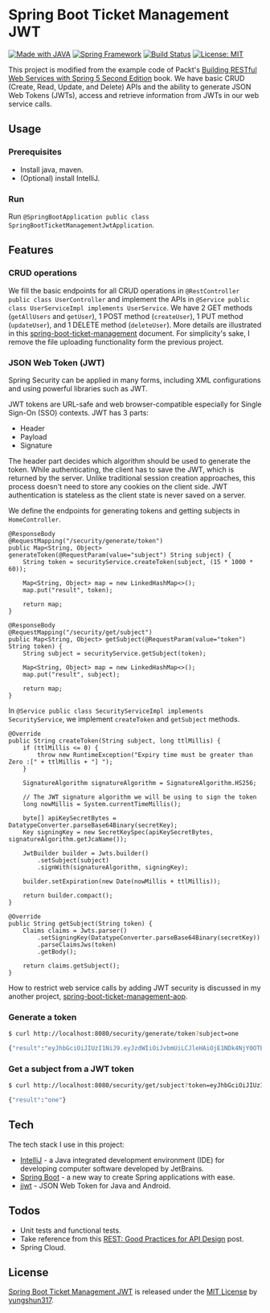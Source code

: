 # Spring Boot Ticket Management JWT

 [![Made with JAVA](https://img.shields.io/badge/Made%20with-JAVA-red.svg)](https://img.shields.io/badge/Made%20with-JAVA-red.svg) [![Spring Framework](https://img.shields.io/badge/Framework-Spring-orange.svg)](https://img.shields.io/badge/Framework-Spring-orange.svg) [![Build Status](https://travis-ci.org/joemccann/dillinger.svg?branch=master)](https://travis-ci.org/joemccann/dillinger) [![License: MIT](https://img.shields.io/badge/License-MIT-yellow.svg)](https://opensource.org/licenses/MIT) 

This project is modified from the example code of Packt's [Building RESTful Web Services with Spring 5 Second Edition](https://www.packtpub.com/application-development/building-restful-web-services-spring-5-second-edition) book. We have basic CRUD (Create, Read, Update, and Delete) APIs and the ability to generate JSON Web Tokens (JWTs), access and retrieve information from JWTs in our web service calls.

## Usage
### Prerequisites
* Install java, maven.
* (Optional) install IntelliJ.

### Run
Run `@SpringBootApplication public class SpringBootTicketManagementJwtApplication`.

## Features
### CRUD operations
We fill the basic endpoints for all CRUD operations in `@RestController public class UserController` and implement the APIs in `@Service public class UserServiceImpl implements UserService`. We have 2 GET methods (`getAllUsers` and `getUser`), 1 POST method (`createUser`), 1 PUT method (`updateUser`), and 1 DELETE method (`deleteUser`). More details are illustrated in this [spring-boot-ticket-management](https://github.com/yungshun317/spring-boot-ticket-management.git) document. For simplicity's sake, I remove the file uploading functionality form the previous project.

### JSON Web Token (JWT)
Spring Security can be applied in many forms, including XML configurations and using powerful libraries such as JWT.

JWT tokens are URL-safe and web browser-compatible especially for Single Sign-On (SSO) contexts. JWT has 3 parts:
 - Header
 - Payload
 - Signature
 
The header part decides which algorithm should be used to generate the token. While authenticating, the client has to save the JWT, which is returned by the server. Unlike traditional session creation approaches, this process doesn't need to store any cookies on the
client side. JWT authentication is stateless as the client state is never saved on a server.

We define the endpoints for generating tokens and getting subjects in `HomeController`.
```
@ResponseBody
@RequestMapping("/security/generate/token")
public Map<String, Object> generateToken(@RequestParam(value="subject") String subject) {
    String token = securityService.createToken(subject, (15 * 1000 * 60));

    Map<String, Object> map = new LinkedHashMap<>();
    map.put("result", token);

    return map;
}

@ResponseBody
@RequestMapping("/security/get/subject")
public Map<String, Object> getSubject(@RequestParam(value="token") String token) {
    String subject = securityService.getSubject(token);

    Map<String, Object> map = new LinkedHashMap<>();
    map.put("result", subject);

    return map;
}
```
In `@Service public class SecurityServiceImpl implements SecurityService`, we implement `createToken` and `getSubject` methods.
```
@Override
public String createToken(String subject, long ttlMillis) {
    if (ttlMillis <= 0) {
        throw new RuntimeException("Expiry time must be greater than Zero :[" + ttlMillis + "] ");
    }

    SignatureAlgorithm signatureAlgorithm = SignatureAlgorithm.HS256;

    // The JWT signature algorithm we will be using to sign the token
    long nowMillis = System.currentTimeMillis();

    byte[] apiKeySecretBytes = DatatypeConverter.parseBase64Binary(secretKey);
    Key signingKey = new SecretKeySpec(apiKeySecretBytes, signatureAlgorithm.getJcaName());

    JwtBuilder builder = Jwts.builder()
        .setSubject(subject)
        .signWith(signatureAlgorithm, signingKey);

    builder.setExpiration(new Date(nowMillis + ttlMillis));

    return builder.compact();
}

@Override
public String getSubject(String token) {
    Claims claims = Jwts.parser()
        .setSigningKey(DatatypeConverter.parseBase64Binary(secretKey))
        .parseClaimsJws(token)
        .getBody();

    return claims.getSubject();
}
```
How to restrict web service calls by adding JWT security is discussed in my another project, [spring-boot-ticket-management-aop](https://github.com/yungshun317/spring-boot-ticket-management-aop).

### Generate a token
```sh
$ curl http://localhost:8080/security/generate/token?subject=one

{"result":"eyJhbGciOiJIUzI1NiJ9.eyJzdWIiOiJvbmUiLCJleHAiOjE1NDk4NjY0OTB9.uZsdPcefGJICGJo5Jbv0lXHbDRCZA3vWDPBp-op-5wM"}
```
### Get a subject from a JWT token
```sh
$ curl http://localhost:8080/security/get/subject?token=eyJhbGciOiJIUzI1NiJ9.eyJzdWIiOiJvbmUiLCJleHAiOjE1NDk4NjY0OTB9.uZsdPcefGJICGJo5Jbv0lXHbDRCZA3vWDPBp-op-5wM

{"result":"one"}
```
## Tech
The tech stack I use in this project:
* [IntelliJ](https://www.jetbrains.com/idea/) - a Java integrated development environment (IDE) for developing computer software developed by JetBrains.
* [Spring Boot](http://spring.io/projects/spring-boot) - a new way to create Spring applications with ease.
* [jjwt](https://github.com/jwtk/jjwt) - JSON Web Token for Java and Android.

## Todos
 - Unit tests and functional tests.
 - Take reference from this [REST: Good Practices for API Design](https://medium.com/hashmapinc/rest-good-practices-for-api-design-881439796dc9) post.
 - Spring Cloud.

## License
[Spring Boot Ticket Management JWT](https://github.com/yungshun317/spring-boot-ticket-management-jwt) is released under the [MIT License](https://opensource.org/licenses/MIT) by [yungshun317](https://github.com/yungshun317).
